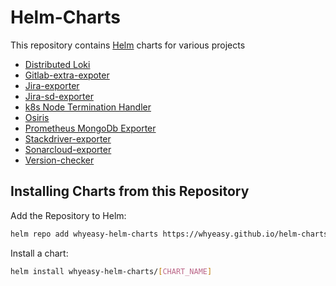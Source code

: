 # Helm-Charts

This repository contains [Helm](https://helm.sh) charts for various projects

- [Distributed Loki](https://github.com/whyeasy/helm-charts/tree/master/charts/distributed-loki)
- [Gitlab-extra-expoter](https://github.com/Whyeasy/helm-charts/tree/master/charts/gitlab-extra-exporter)
- [Jira-exporter](https://github.com/Whyeasy/helm-charts/tree/master/charts/jira-exporter)
- [Jira-sd-exporter](https://github.com/Whyeasy/helm-charts/tree/master/charts/jira-sd-exporter)
- [k8s Node Termination Handler](https://github.com/whyeasy/helm-charts/tree/master/charts/k8s-node-termination-handler)
- [Osiris](https://github.com/whyeasy/helm-charts/tree/master/charts/osiris)
- [Prometheus MongoDb Exporter](https://github.com/whyeasy/helm-charts/tree/master/charts/prometheus-mongodb-exporter)
- [Stackdriver-exporter](https://github.com/Whyeasy/helm-charts/tree/master/charts/stackdriver-exporter)
- [Sonarcloud-exporter](https://github.com/Whyeasy/helm-charts/tree/master/charts/sonarcloud-exporter)
- [Version-checker](https://github.com/Whyeasy/helm-charts/tree/master/charts/version-checker)

## Installing Charts from this Repository

Add the Repository to Helm:

```sh
helm repo add whyeasy-helm-charts https://whyeasy.github.io/helm-charts
```

Install a chart:

```sh
helm install whyeasy-helm-charts/[CHART_NAME]
```
